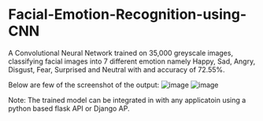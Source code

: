 # Facial-Emotion-Recognition-using-CNN
A Convolutional Neural Network trained on 35,000 greyscale images, classifying facial images into 7 different emotion namely Happy, Sad, Angry, Disgust, Fear, Surprised and Neutral with and accuracy of 72.55%.

Below are few of the screenshot of the output:
![image](https://user-images.githubusercontent.com/56741595/136738275-36921565-037c-491e-a14b-fcc915732ba6.png)
![image](https://user-images.githubusercontent.com/56741595/136738328-fda6f681-6b26-4ea9-8301-4dbd009d70c6.png)

Note: The trained model can be integrated in with any applicatoin using a python based flask API or Django AP.
